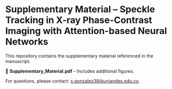 # Supplementary Material – Speckle Tracking in X-ray Phase-Contrast Imaging with Attention-based Neural Networks

This repository contains the supplementary material referenced in the manuscript. 

📄 **Supplementary_Material.pdf** – Includes additional figures.

For questions, please contact: s.gonzalez38@uniandes.edu.co.
